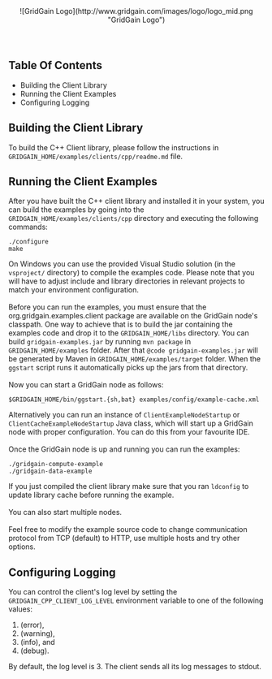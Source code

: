 <center>
![GridGain Logo](http://www.gridgain.com/images/logo/logo_mid.png "GridGain Logo")
</center>

<div style="height: 40px"></div>

## Table Of Contents
* Building the Client Library
* Running the Client Examples
* Configuring Logging

## Building the Client Library

To build the C++ Client library, please follow the instructions in `GRIDGAIN_HOME/examples/clients/cpp/readme.md` file.

## Running the Client Examples

After you have built the C++ client library and installed it in your system, you can build the examples by going into the `GRIDGAIN_HOME/examples/clients/cpp` directory and executing the following commands:

    ./configure
    make

On Windows you can use the provided Visual Studio solution (in the `vsproject/` directory) to compile the examples code. Please note that you will have to adjust include and library directories in relevant projects to match your environment configuration.
<br/><br/>
Before you can run the examples, you must ensure that the org.gridgain.examples.client package are available on the GridGain node's classpath. One way to achieve that is to build the jar containing the examples code and drop it to the `GRIDGAIN_HOME/libs` directory.
You can build `gridgain-examples.jar` by running `mvn package` in `GRIDGAIN_HOME/examples` folder. After that `@code gridgain-examples.jar` will be generated by Maven in `GRIDGAIN_HOME/examples/target` folder.
When the `ggstart` script runs it automatically picks up the jars from that directory.
<br/><br/>
Now you can start a GridGain node as follows:

    $GRIDGAIN_HOME/bin/ggstart.{sh,bat} examples/config/example-cache.xml

Alternatively you can run an instance of `ClientExampleNodeStartup` or `ClientCacheExampleNodeStartup` Java class, which will start up a GridGain node with proper configuration. You can do this from your favourite IDE.
<br/><br/>
Once the GridGain node is up and running you can run the examples:

    ./gridgain-compute-example
    ./gridgain-data-example

If you just compiled the client library make sure that you ran `ldconfig` to update library cache before running the example.
<br/><br/>
You can also start multiple nodes.
<br/><br/>
Feel free to modify the example source code to change communication protocol from TCP (default) to HTTP, use multiple hosts and try other options.

## Configuring Logging

You can control the client's log level by setting the `GRIDGAIN_CPP_CLIENT_LOG_LEVEL` environment variable to one of the following values:

1. (error),
2. (warning),
3. (info), and
4. (debug).

By default, the log level is 3. The client sends all its log messages to stdout.
